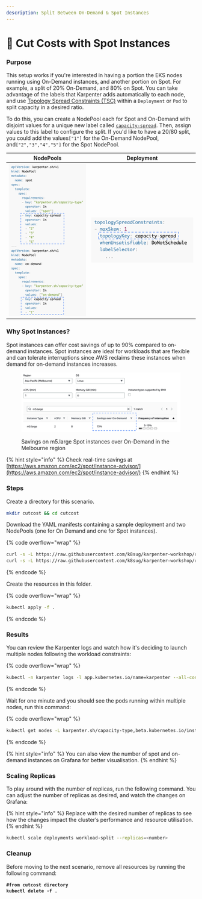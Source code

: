 ```yaml
---
description: Split Between On-Demand & Spot Instances
---
```


# 💸 Cut Costs with Spot Instances

### Purpose

This setup works if you're interested in having a portion the EKS nodes running using On-Demand instances, and another portion on Spot. For example, a split of 20% On-Demand, and 80% on Spot. You can take advantage of the labels that Karpenter adds automatically to each node, and use [Topology Spread Constraints (TSC)](https://kubernetes.io/docs/concepts/scheduling-eviction/topology-spread-constraints/) within a `Deployment` or `Pod` to split capacity in a desired ratio.

To do this, you can create a NodePool each for Spot and On-Demand with disjoint values for a unique new label called [`capacity-spread`](https://karpenter.sh/docs/concepts/scheduling/#on-demandspot-ratio-split). Then, assign values to this label to configure the split. If you'd like to have a 20/80 split, you could add the values`["1"]` for the On-Demand NodePool, and`["2","3","4","5"]` for the Spot NodePool.



| NodePools                                                                  | Deployment                                                                |
| -------------------------------------------------------------------------- | ------------------------------------------------------------------------- |
| <img src="../.gitbook/assets/2 NodePools.png" alt="" data-size="original"> | <img src="../.gitbook/assets/3 Workload.png" alt="" data-size="original"> |

### Why Spot Instances?

Spot instances can offer cost savings of up to 90% compared to on-demand instances.​ Spot instances are ideal for workloads that are flexible and can tolerate interruptions since AWS reclaims these instances when demand for on-demand instances increases.

<figure><img src="../.gitbook/assets/1 Save percentage (1).png" alt=""><figcaption><p>Savings on m5.large Spot instances over On-Demand in the Melbourne region</p></figcaption></figure>

{% hint style="info" %}
Check real-time savings at [https://aws.amazon.com/ec2/spot/instance-advisor/](https://aws.amazon.com/ec2/spot/instance-advisor/)
{% endhint %}

### Steps

Create a directory for this scenario.

```bash
mkdir cutcost && cd cutcost
```

Download the YAML manifests containing a sample deployment and two NodePools (one for On Demand and one for Spot instances).

{% code overflow="wrap" %}
```bash
curl -s -L https://raw.githubusercontent.com/k8sug/karpenter-workshop/refs/heads/main/resources/od-spot-split/workload.yaml > workload.yaml
curl -s -L https://raw.githubusercontent.com/k8sug/karpenter-workshop/refs/heads/main/resources/od-spot-split/od-spot.yaml > nodepool.yaml
```
{% endcode %}

Create the resources in this folder.

{% code overflow="wrap" %}
```bash
kubectl apply -f .
```
{% endcode %}

### Results

You can review the Karpenter logs and watch how it's deciding to launch multiple nodes following the workload constraints:

{% code overflow="wrap" %}
```bash
kubectl -n karpenter logs -l app.kubernetes.io/name=karpenter --all-containers=true -f --tail=20
```
{% endcode %}

Wait for one minute and you should see the pods running within multiple nodes, run this command:

{% code overflow="wrap" %}
```bash
kubectl get nodes -L karpenter.sh/capacity-type,beta.kubernetes.io/instance-type,karpenter.sh/nodepool,topology.kubernetes.io/zone -l karpenter.sh/initialized=true
```
{% endcode %}

{% hint style="info" %}
You can also view the number of spot and on-demand instances on Grafana for better visualisation.
{% endhint %}

### Scaling Replicas

To play around with the number of replicas, run the following command. You can adjust the number of replicas as desired, and watch the changes on Grafana:

{% hint style="info" %}
Replace with the desired number of replicas to see how the changes impact the cluster’s performance and resource utilisation.
{% endhint %}

```bash
kubectl scale deployments workload-split --replicas=<number>
```

### Cleanup

Before moving to the next scenario, remove all resources by running the following command:

<pre class="language-bash"><code class="lang-bash"><strong>#from cutcost directory
</strong><strong>kubectl delete -f .
</strong></code></pre>

